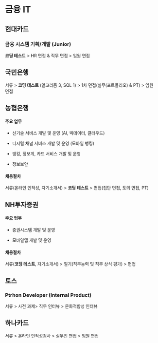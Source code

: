 # 금융 IT

## 현대카드

### 금융 시스템 기획/개발 (Junior)

**코딩 테스**트 > HR 면접 & 직무 면접 > 임원 면접 

## 

## 국민은행

서류 > **코딩 테스트** (알고리즘 3, SQL 1) > 1차 면접(실무(포트폴리오) & PT) > 임원 면접

## 

## 농협은행

#### 주요 업무

* 신기술 서비스 개발 및 운영 (AI, 빅데이터, 클라우드)

* 디지털 채널 서비스 개발 및 운영 (모바일 뱅킹)

* 뱅킹, 정보계, 카드 서비스 개발 및 운영

* 정보보안

#### 채용절차

서류(온라인 인적성, 자기소개서) > **코딩 테스트** > 면접(집단 면접, 토의 면접, PT)

## 

## NH투자증권

#### 주요 업무

* 증권시스템 개발 및 운영

* 모바일앱 개발 및 운영

#### 채용절차

서류(**코딩 테스트**, 자기소개서) > 필기(직무능력 및 직무 상식 평가) > 면접

## 

## 토스

### Ptrhon Developer (Internal Product)

서류 > 사전 과제> 직무 인터뷰 > 문화적합성 인터뷰 

## 

## 하나카드

서류 > 온라인 인적성검사 > 실무진 면접 > 임원 면접
